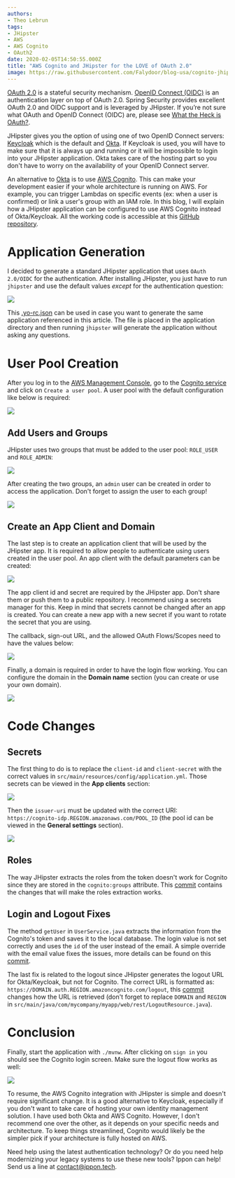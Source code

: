 ```yaml
---
authors:
- Theo Lebrun
tags:
- JHipster
- AWS
- AWS Cognito
- OAuth2
date: 2020-02-05T14:50:55.000Z
title: "AWS Cognito and JHipster for the LOVE of OAuth 2.0"
image: https://raw.githubusercontent.com/Falydoor/blog-usa/cognito-jhipster/images/2020/02/cognito-logo.png
---
```


[OAuth 2.0](https://oauth.net/2/) is a stateful security mechanism. [OpenID Connect (OIDC)](https://openid.net/connect/) is an authentication layer on top of OAuth 2.0. Spring Security provides excellent OAuth 2.0 and OIDC support and is leveraged by JHipster. If you’re not sure what OAuth and OpenID Connect (OIDC) are, please see [What the Heck is OAuth?](https://developer.okta.com/blog/2017/06/21/what-the-heck-is-oauth).

JHipster gives you the option of using one of two OpenID Connect servers: [Keycloak](https://www.keycloak.org/) which is the default and [Okta](https://developer.okta.com/docs/reference/api/oidc/). If Keycloak is used, you will have to make sure that it is always up and running or it will be impossible to login into your JHipster application. Okta takes care of the hosting part so you don't have to worry on the availability of your OpenID Connect server.

An alternative to [Okta](https://www.okta.com/) is to use [AWS Cognito](https://aws.amazon.com/cognito/). This can make your development easier if your whole architecture is running on AWS. For example, you can trigger Lambdas on specific events (ex: when a user is confirmed) or link a user's group with an IAM role. In this blog, I will explain how a JHipster application can be configured to use AWS Cognito instead of Okta/Keycloak. All the working code is accessible at this [GitHub repository](https://github.com/Falydoor/cognito-jhipster).

# Application Generation

I decided to generate a standard JHipster application that uses `OAuth 2.0/OIDC` for the authentication. After installing JHipster, you just have to run `jhipster` and use the default values *except* for the authentication question:

![](https://raw.githubusercontent.com/Falydoor/blog-usa/cognito-jhipster/images/2020/02/cognito-generation.png)

This [.yo-rc.json](https://raw.githubusercontent.com/Falydoor/cognito-jhipster/master/.yo-rc.json) can be used in case you want to generate the same application referenced in this article. The file is placed in the application directory and then running `jhipster` will generate the application without asking any questions.

# User Pool Creation

After you log in to the [AWS Management Console](https://console.aws.amazon.com/console/home), go to the [Cognito service](https://console.aws.amazon.com/cognito/users/?region=us-east-1) and click on `Create a user pool`. A user pool with the default configuration like below is required:

![](https://raw.githubusercontent.com/Falydoor/blog-usa/cognito-jhipster/images/2020/02/cognito-user-pool.png)

## Add Users and Groups

JHipster uses two groups that must be added to the user pool: `ROLE_USER` and `ROLE_ADMIN`:

![](https://raw.githubusercontent.com/Falydoor/blog-usa/cognito-jhipster/images/2020/02/cognito-roles.png)

After creating the two groups, an `admin` user can be created in order to access the application. Don't forget to assign the user to each group!

![](https://raw.githubusercontent.com/Falydoor/blog-usa/cognito-jhipster/images/2020/02/cognito-user.png)

## Create an App Client and Domain

The last step is to create an application client that will be used by the JHipster app. It is required to allow people to authenticate using users created in the user pool. An app client with the default parameters can be created:

![](https://raw.githubusercontent.com/Falydoor/blog-usa/cognito-jhipster/images/2020/02/cognito-app-client.png)

The app client id and secret are required by the JHipster app. Don't share them or push them to a public repository. I recommend using a secrets manager for this. Keep in mind that secrets cannot be changed after an app is created. You can create a new app with a new secret if you want to rotate the secret that you are using.

The callback, sign-out URL, and the allowed OAuth Flows/Scopes need to have the values below:

![](https://raw.githubusercontent.com/Falydoor/blog-usa/cognito-jhipster/images/2020/02/cognito-app-client-settings.png)

Finally, a domain is required in order to have the login flow working. You can configure the domain in the **Domain name** section (you can create or use your own domain).

![](https://raw.githubusercontent.com/Falydoor/blog-usa/cognito-jhipster/images/2020/02/cognito-domain.png)

# Code Changes

## Secrets

The first thing to do is to replace the `client-id` and `client-secret` with the correct values in `src/main/resources/config/application.yml`. Those secrets can be viewed in the **App clients** section:

![](https://raw.githubusercontent.com/Falydoor/blog-usa/cognito-jhipster/images/2020/02/cognito-secrets.png)

Then the `issuer-uri` must be updated with the correct URI: `https://cognito-idp.REGION.amazonaws.com/POOL_ID` (the pool id can be viewed in the **General settings** section).

![](https://raw.githubusercontent.com/Falydoor/blog-usa/cognito-jhipster/images/2020/02/cognito-pool.png)

## Roles

The way JHipster extracts the roles from the token doesn't work for Cognito since they are stored in the `cognito:groups` attribute. This [commit](https://github.com/Falydoor/cognito-jhipster/commit/e2cceba1f5e9844cb0ab4ca6f7601b1c3a8b96a4) contains the changes that will make the roles extraction works.

## Login and Logout Fixes

The method `getUser` in `UserService.java` extracts the information from the Cognito's token and saves it to the local database. The login value is not set correctly and uses the `id` of the user instead of the email. A simple override with the email value fixes the issues, more details can be found on this [commit](https://github.com/Falydoor/cognito-jhipster/commit/69eae0a890de8401174214e8db3381e21f8e9789).

The last fix is related to the logout since JHipster generates the logout URL for Okta/Keycloak, but not for Cognito. The correct URL is formatted as: `https://DOMAIN.auth.REGION.amazoncognito.com/logout`, this [commit](https://github.com/Falydoor/cognito-jhipster/commit/53acb5c2c53873eafc6a9631ee0fad9630d3ea05) changes how the URL is retrieved (don't forget to replace `DOMAIN` and `REGION` in `src/main/java/com/mycompany/myapp/web/rest/LogoutResource.java`).

# Conclusion

Finally, start the application with `./mvnw`. After clicking on `sign in` you should see the Cognito login screen. Make sure the logout flow works as well:

![](https://raw.githubusercontent.com/Falydoor/blog-usa/cognito-jhipster/images/2020/02/cognito-login.png)

To resume, the AWS Cognito integration with JHipster is simple and doesn't require significant change. It is a good alternative to Keycloak, especially if you don't want to take care of hosting your own identity management solution. I have used both Okta and AWS Cognito. However, I don't recommend one over the other, as it depends on your specific needs and architecture. To keep things streamlined, Cognito would likely be the simpler pick if your architecture is fully hosted on AWS.

Need help using the latest authentication technology? Or do you need help modernizing your legacy systems to use these new tools? Ippon can help! Send us a line at [contact@ippon.tech](mailto:contact@ippon.tech).